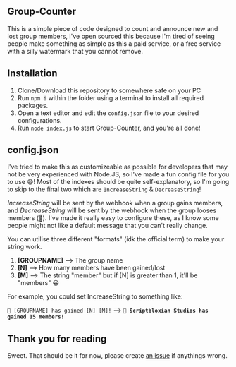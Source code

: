 ## Group-Counter
This is a simple piece of code designed to count and announce new and lost group members, I've open sourced this because I'm tired of seeing people make something as simple as this a paid service, or a free service with a silly watermark that you cannot remove.
## Installation
1) Clone/Download this repository to somewhere safe on your PC
2) Run `npm i` within the folder using a terminal to install all required packages.
3) Open a text editor and edit the `config.json` file to your desired configurations.
4) Run `node index.js` to start Group-Counter, and you're all done!
## config.json
I've tried to make this as customizeable as possible for developers that may not be very experienced with Node.JS, so I've made a fun config file for you to use 😄!
Most of the indexes should be quite self-explanatory, so I'm going to skip to the final two which are `IncreaseString` & `DecreaseString`!

*IncreaseString* will be sent by the webhook when a group gains members, and *DecreaseString* will be sent by the webhook when the group looses members (🙁). I've made it
really easy to configure these, as I know some people might not like a default message that you can't really change.

You can utilise three different "formats" (idk the official term) to make your string work.
1) **[GROUPNAME]** --> The group name
2) **[N]** --> How many members have been gained/lost
3) **[M]** --> The string "member" but if [N] is greater than 1, it'll be "members" 😀

For example, you could set IncreaseString to something like:

`📣 [GROUPNAME] has gained [N] [M]!` --> **`📣 Scriptbloxian Studios has gained 15 members!`**

## Thank you for reading
Sweet. That should be it for now, please create [an issue](https://github.com/Immersion-Inc/Group-Counter/issues) if anythings wrong.
